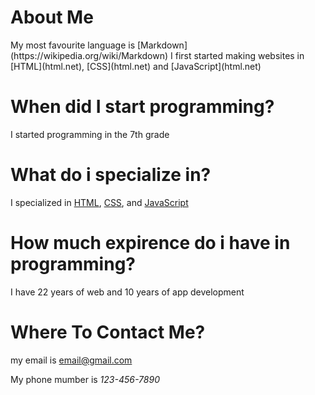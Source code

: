 <h1>About Me</h1>
My most favourite language is [Markdown](https://wikipedia.org/wiki/Markdown)
I first started making websites in [HTML](html.net), [CSS](html.net) and [JavaScript](html.net)
<h1>When did I start programming?</h1>
<p>I started programming in the 7th grade</p>
<h1>What do i specialize in?</h1>
I specialized in <a href="html.net">HTML</a>, <a href="html.net">CSS</a>, and <a href="html.net">JavaScript</a>
<h1>How much expirence do i have in programming?</h1>
<p>I have 22 years of web and 10 years of app development</p>
<h1>Where To Contact Me?</h1>
my email is <a href='mailto:email@gmail.com'>email@gmail.com</a>
<p>My phone mumber is <em>123-456-7890</em></p>
